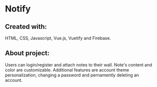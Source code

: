 # Notify  

## Created with:
HTML, CSS, Javascript, Vue.js, Vuetify and Firebase.  

## About project: 
Users can login/register and attach notes to their wall. Note's content and color are customizable. Additional features are account theme personalization, changing a password and pernamently deleting an account.
